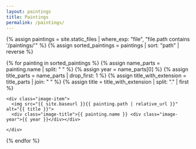 ```yaml
---
layout: paintings
title: Paintings
permalink: /paintings/
---
```


<div class="image-container">
  {% assign paintings = site.static_files | where_exp: "file", "file.path contains '/paintings/'" %}
  {% assign sorted_paintings = paintings | sort: "path" | reverse %}

  {% for painting in sorted_paintings %}
    {% assign name_parts = painting.name | split: " " %}
    {% assign year = name_parts[0] %}
    {% assign title_parts = name_parts | drop_first: 1 %}
    {% assign title_with_extension = title_parts | join: " " %}
    {% assign title = title_with_extension | split: "." | first %}

    <div class="image-item">
      <img src="{{ site.baseurl }}{{ painting.path | relative_url }}" alt="{{ title }}">
      <div class="image-title">{{ painting.name }} <div class="image-year">{{ year }}</div></div>
      
    </div>
  {% endfor %}
</div>

